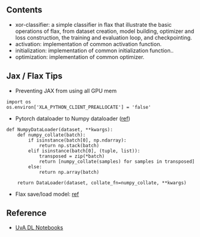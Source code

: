 ## Contents

* xor-classifier: a simple classifier in flax that illustrate the basic operations of flax, from dataset creation, model building, optimizer and loss construction, the training and evaluation loop, and checkpointing.
* activation: implementation of common activation function.
* initialization: implementation of common initialization function..
* optimization: implementation of common optimizer.


## Jax / Flax Tips

* Preventing JAX from using all GPU mem
```python3
import os
os.environ['XLA_PYTHON_CLIENT_PREALLOCATE'] = 'false'
```

* Pytorch dataloader to Numpy dataloader ([ref](https://jax.readthedocs.io/en/latest/notebooks/Neural_Network_and_Data_Loading.html))
```python3
def NumpyDataLoader(dataset, **kwargs):
    def numpy_collate(batch):
        if isinstance(batch[0], np.ndarray):
            return np.stack(batch)
        elif isinstance(batch[0], (tuple, list)):
            transposed = zip(*batch)
            return [numpy_collate(samples) for samples in transposed]
        else:
            return np.array(batch)

    return DataLoader(dataset, collate_fn=numpy_collate, **kwargs)
```

* Flax save/load model: [ref](https://github.com/google/flax/discussions/1876)

## Reference

* [UvA DL Notebooks](https://uvadlc-notebooks.readthedocs.io/en/latest/tutorial_notebooks/JAX/tutorial4/Optimization_and_Initialization.html)
